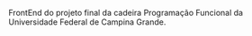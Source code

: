 FrontEnd do projeto final da cadeira Programação Funcional da Universidade Federal de Campina Grande.